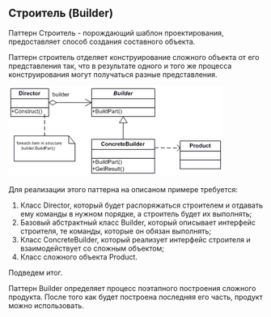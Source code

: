 ## Строитель (Builder)

Паттерн Строитель - порождающий шаблон проектирования, предоставляет способ создания составного объекта.

Паттерн строитель отделяет конструирование сложного объекта от его представления так, что в результате одного и того же процесса конструирования могут получаться разные представления.

![image](Builder-1.gif)

Для реализации этого паттерна на описаном примере требуется:

1. Класс Director, который будет распоряжаться строителем и отдавать ему команды в нужном порядке, а строитель будет их выполнять;
2. Базовый абстрактный класс Builder, который описывает интерфейс строителя, те команды, которые он обязан выполнять;
3. Класс ConcreteBuilder, который реализует интерфейс строителя и взаимодействует со сложным объектом;
4. Класс сложного объекта Product.

Подведем итог.

Паттерн Builder определяет процесс поэтапного построения сложного продукта. После того как будет построена последняя его часть, продукт можно использовать.